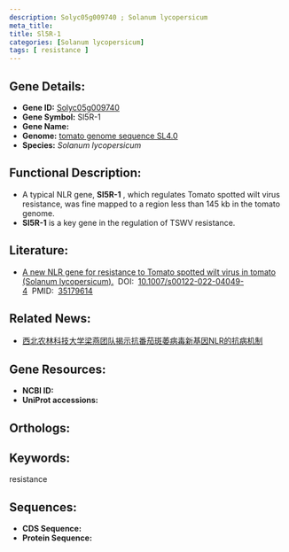 ```yaml
---
description: Solyc05g009740 ; Solanum lycopersicum
meta_title:
title: Sl5R-1
categories: [Solanum lycopersicum]
tags: [ resistance ]
---
```


## Gene Details:
- **Gene ID:**	[Solyc05g009740]()
- **Gene Symbol:** Sl5R-1
- **Gene Name:** 
- **Genome:** [tomato genome sequence SL4.0]()
- **Species:** *Solanum lycopersicum*

## Functional Description:
   - A typical NLR gene, **Sl5R-1** , which regulates Tomato spotted wilt virus resistance, was fine mapped to a region less than 145 kb in the tomato genome.
   - **Sl5R-1** is a key gene in the regulation of TSWV resistance.

## Literature:
   - [A new NLR gene for resistance to Tomato spotted wilt virus in tomato (Solanum lycopersicum).]( https://link.springer.com/article/10.1007/s00122-022-04049-4)&nbsp;&nbsp;DOI:&nbsp;&nbsp;[10.1007/s00122-022-04049-4](https://link.springer.com/article/10.1007/s00122-022-04049-4)&nbsp;&nbsp;PMID:&nbsp;&nbsp;[35179614](https://pubmed.ncbi.nlm.nih.gov/35179614/)

## Related News:
   - [西北农林科技大学梁燕团队揭示抗番茄斑萎病毒新基因NLR的抗病机制](https://mp.weixin.qq.com/s?__biz=MzIyOTY2NDYyNQ==&mid=2247533972&idx=2&sn=7f364296b67a247f863dfb501ece38b1&chksm=e8bd378adfcabe9c40b31996b55a81b99a686e514f3745b168d674cc84142e5c98cbe77b0ff1&scene=27#wechat_redirect)

## Gene Resources:
- **NCBI ID:** [](https://www.ncbi.nlm.nih.gov/gene/?term=)
- **UniProt accessions:** [](https://www.uniprot.org/uniprotkb//entry)

## Orthologs:

## Keywords:
resistance

## Sequences:
- **CDS Sequence:**
- **Protein Sequence:**
